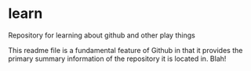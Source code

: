 # learn
Repository for learning about github and other play things

This readme file is a fundamental feature of Github in that it provides the primary 
summary information of the repository it is located in. Blah!
